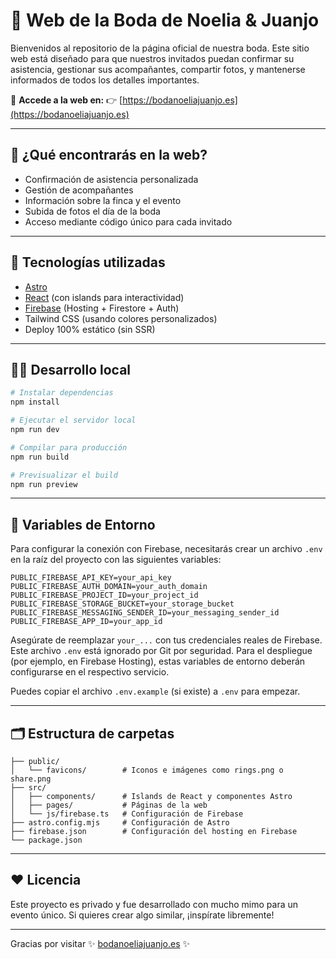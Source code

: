 # 💍 Web de la Boda de Noelia & Juanjo

Bienvenidos al repositorio de la página oficial de nuestra boda. Este sitio web está diseñado para que nuestros invitados puedan confirmar su asistencia, gestionar sus acompañantes, compartir fotos, y mantenerse informados de todos los detalles importantes.

🔗 **Accede a la web en:**
👉 [https://bodanoeliajuanjo.es](https://bodanoeliajuanjo.es)

---

## 📸 ¿Qué encontrarás en la web?

* Confirmación de asistencia personalizada
* Gestión de acompañantes
* Información sobre la finca y el evento
* Subida de fotos el día de la boda
* Acceso mediante código único para cada invitado

---

## 🚀 Tecnologías utilizadas

* [Astro](https://astro.build/)
* [React](https://reactjs.org/) (con islands para interactividad)
* [Firebase](https://firebase.google.com/) (Hosting + Firestore + Auth)
* Tailwind CSS (usando colores personalizados)
* Deploy 100% estático (sin SSR)

---

## 🧑‍💻 Desarrollo local

```bash
# Instalar dependencias
npm install

# Ejecutar el servidor local
npm run dev

# Compilar para producción
npm run build

# Previsualizar el build
npm run preview
```

---

## 🔑 Variables de Entorno

Para configurar la conexión con Firebase, necesitarás crear un archivo `.env` en la raíz del proyecto con las siguientes variables:

```
PUBLIC_FIREBASE_API_KEY=your_api_key
PUBLIC_FIREBASE_AUTH_DOMAIN=your_auth_domain
PUBLIC_FIREBASE_PROJECT_ID=your_project_id
PUBLIC_FIREBASE_STORAGE_BUCKET=your_storage_bucket
PUBLIC_FIREBASE_MESSAGING_SENDER_ID=your_messaging_sender_id
PUBLIC_FIREBASE_APP_ID=your_app_id
```

Asegúrate de reemplazar `your_...` con tus credenciales reales de Firebase. Este archivo `.env` está ignorado por Git por seguridad. Para el despliegue (por ejemplo, en Firebase Hosting), estas variables de entorno deberán configurarse en el respectivo servicio.

Puedes copiar el archivo `.env.example` (si existe) a `.env` para empezar.

---

## 🗂 Estructura de carpetas

```
├── public/
│   └── favicons/        # Iconos e imágenes como rings.png o share.png
├── src/
│   ├── components/      # Islands de React y componentes Astro
│   ├── pages/           # Páginas de la web
│   └── js/firebase.ts   # Configuración de Firebase
├── astro.config.mjs     # Configuración de Astro
├── firebase.json        # Configuración del hosting en Firebase
└── package.json
```

---

## ❤️ Licencia

Este proyecto es privado y fue desarrollado con mucho mimo para un evento único. Si quieres crear algo similar, ¡inspírate libremente!

---

Gracias por visitar
✨ [bodanoeliajuanjo.es](https://bodanoeliajuanjo.es) ✨
